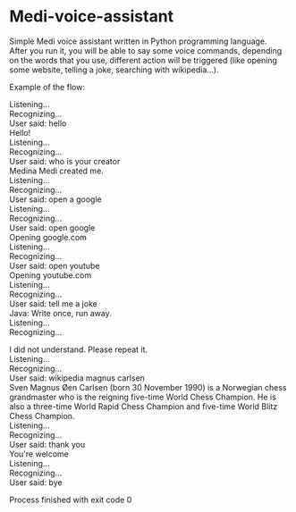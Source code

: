 # Medi-voice-assistant

Simple Medi voice assistant written in Python programming language.  
After you run it, you will be able to say some voice commands, depending on the words that you use, different action will be triggered (like opening some website, telling a joke, searching with wikipedia...).

Example of the flow:

Listening...  
Recognizing...  
User said: hello  
Hello!  
Listening...  
Recognizing...  
User said: who is your creator  
Medina Medi created me.  
Listening...  
Recognizing...  
User said: open a google  
Listening...  
Recognizing...  
User said: open google  
Opening google.com  
Listening...  
Recognizing...    
User said: open youtube  
Opening youtube.com  
Listening...  
Recognizing...  
User said: tell me a joke  
Java: Write once, run away.  
Listening...  
Recognizing...  

I did not understand. Please repeat it.  
Listening...  
Recognizing...  
User said: wikipedia magnus carlsen  
Sven Magnus Øen Carlsen (born 30 November 1990) is a Norwegian chess grandmaster who is the reigning five-time World Chess Champion. He is also a three-time World Rapid Chess Champion and five-time World Blitz Chess Champion.  
Listening...  
Recognizing...  
User said: thank you  
You're welcome  
Listening...  
Recognizing...  
User said: bye  
  
Process finished with exit code 0  

